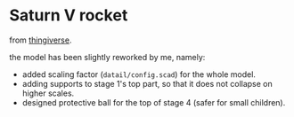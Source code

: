 # Saturn V rocket

from [thingiverse](https://www.thingiverse.com/thing:45316/files).

the model has been slightly reworked by me, namely:
- added scaling factor (`datail/config.scad`) for the whole model.
- adding supports to stage 1's top part, so that it does not collapse on higher scales.
- designed protective ball for the top of stage 4 (safer for small children).
